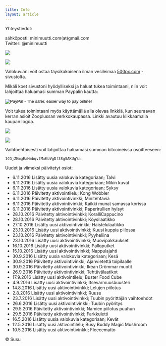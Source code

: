 ```yaml
---
title: Info
layout: article
---
```


Yhteystiedot:

sähköposti: minimuutti.com(at)gmail.com<br/>
Twitter: @minimuutti

[![](https://dl.dropboxusercontent.com/sh/ea1wtnz7z734o12/AADN3gQnG6WMsOFYQTpumxJda/muut/Twitter%20logo_40.jpg)](https://twitter.com/minimuutti)

![](https://lh3.googleusercontent.com/rUi_U-5Iu5bgA0h60ykYVrw8kV3k10DMccmLkt_t2Vs=w245)

Valokuviani voit ostaa täysikokoisena ilman vesileimaa [500px.com](https://500px.com/search?q=minimuutticom&type=market) -sivustolta.

Mikäli koet sivustoni hyödylliseksi ja haluat tukea toimintaani, niin voit lahjoittaa haluamasi summan Paypalin kautta:

<p>
<form action="https://www.paypal.com/cgi-bin/webscr" method="post" target="_top">
<input type="hidden" name="cmd" value="_s-xclick">
<input type="hidden" name="hosted_button_id" value="GBYSCQHGRBAT4">
<input type="image" src="https://www.paypalobjects.com/en_US/i/btn/btn_donateCC_LG.gif" border="0" name="submit" alt="PayPal - The safer, easier way to pay online!">
<img alt="" border="0" src="https://www.paypalobjects.com/en_US/i/scr/pixel.gif" width="1" height="1">
</form>
</p>

Voit tukea toimintaani myös käyttämällä alla olevaa linkkiä, kun seuraavan kerran asioit Zooplussan verkkokaupassa. Linkki avautuu klikkaamalla kaupan logoa.

![](https://dl.dropboxusercontent.com/sh/ea1wtnz7z734o12/AABJ4id2qnwExeeaa1empjHfa/muut/matkassa%20mukana.jpg)

[![](https://lh3.googleusercontent.com/MKwfsbFq7uu2wQQcpBMKzbeTWG_X6GHIw91FFzQ2LGw=w447)](http://clk.tradedoubler.com/click?p(210840)a(2526211)g(19927404)url(http://www.zooplus.fi/))

Vaihtoehtoisesti voit lahjoittaa haluamasi summan bitcoineissa osoitteeseen:

	1CGjZKmgEaHmbqvfMxKbVgDf38gSAKUgYa

Uudet ja viimeksi päivitetyt osiot:

* 6.11.2016 Lisätty uusia valokuvia kategoriaan; Talvi
* 6.11.2016 Lisätty uusia valokuvia kategoriaan; Mikin kuvat
* 6.11.2016 Lisätty uusia valokuvia kategoriaan; Syksy
* 6.11.2016 Päivitetty aktivointilelu; Kong Wobbler
* 6.11.2016 Päivitetty aktivointivinkki; Minitehtäviä
* 6.11.2016 Päivitetty aktivointivinkki; Kaikki munat samassa korissa
* 6.11.2016 Päivitetty aktivointivinkki; Paperirullien hylsyt
* 28.10.2016 Päivitetty aktivointivinkki; KoralliCappucino
* 28.10.2016 Päivitetty aktivointivinkki; Köysilaatikko
* 27.10.2016 Lisätty uusi aktivointivinkki; Haistelulaatikko
* 23.10.2016 Lisätty uusi aktivointivinkki; Kuusi kuppia piilossa
* 23.10.2016 Päivitetty aktivointivinkki; Pyyheliina
* 23.10.2016 Lisätty uusi aktivointivinkki; Muovipakkaukset
* 16.10.2016 Lisätty uusi aktivointivinkki; Palloputket
* 15.10.2016 Lisätty uusi aktivointivinkki; Nappulajahti
* 30.9.2016 Lisätty uusia valokuvia kategoriaan; Kesä
* 30.9.2016 Päivitetty aktivointivinkki; Ajanvietettä toipilaalle
* 30.9.2016 Päivitetty aktivointivinkki; Ikean Drömmar muotit
* 26.9.2016 Päivitetty aktivointivinkki; Tehtävälaatikot
* 17.9.2016 Lisätty uusi aktivointilelu; Buster Food Cube
* 4.9.2016 Lisätty uusi aktivointivinkki; Itsevarmuusbuusteri
* 14.8.2016 Lisätty uusi aktivointivinkki; Lelujen piilotus
* 2.8.2016 Lisätty uusi aktivointivinkki; Ruusu
* 23.7.2016 Lisätty uusi aktivointivinkki; Tuubin pyörittäjän vaihtoehdot
* 26.6.2016 Lisätty uusi aktivointivinkki; Tuubin pyöritys
* 29.5.2016 Päivitetty aktivointivinkki; Namien piilotus puuhun
* 29.5.2016 Päivitetty aktivointivinkki; Farkkuletti
* 16.5.2016 Lisätty uusia valokuvia kategoriaan; Kevät
* 12.5.2016 Lisätty uusi aktivointilelu; Busy Buddy Magic Mushroom
* 10.5.2016 Lisätty uusi aktivointivinkki; Fleecematto

© Susu